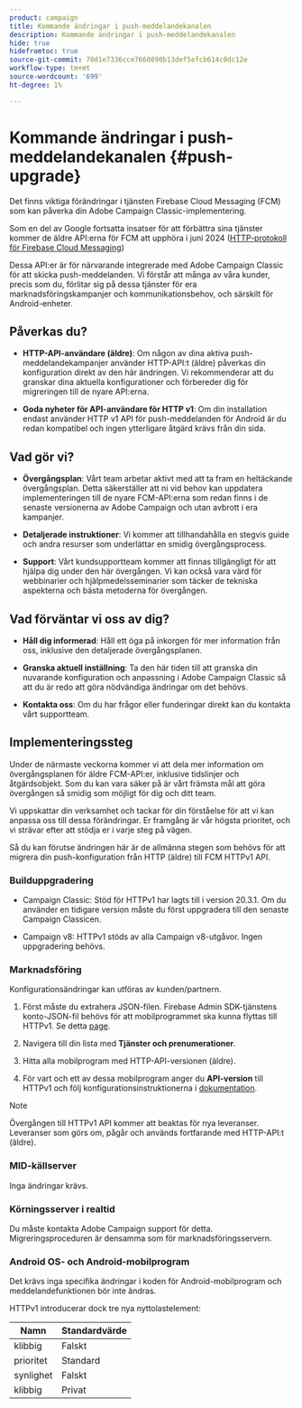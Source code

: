 ```yaml
---
product: campaign
title: Kommande ändringar i push-meddelandekanalen
description: Kommande ändringar i push-meddelandekanalen
hide: true
hidefromtoc: true
source-git-commit: 70d1e7336cce7660890b13def5efcb614c0dc12e
workflow-type: tm+mt
source-wordcount: '699'
ht-degree: 1%

---
```


# Kommande ändringar i push-meddelandekanalen {#push-upgrade}

Det finns viktiga förändringar i tjänsten Firebase Cloud Messaging (FCM) som kan påverka din Adobe Campaign Classic-implementering.

Som en del av Google fortsatta insatser för att förbättra sina tjänster kommer de äldre API:erna för FCM att upphöra i juni 2024 ([HTTP-protokoll för Firebase Cloud Messaging](https://firebase.google.com/docs/cloud-messaging/http-server-ref))

Dessa API:er är för närvarande integrerade med Adobe Campaign Classic för att skicka push-meddelanden. Vi förstår att många av våra kunder, precis som du, förlitar sig på dessa tjänster för era marknadsföringskampanjer och kommunikationsbehov, och särskilt för Android-enheter.

## Påverkas du?

* **HTTP-API-användare (äldre)**: Om någon av dina aktiva push-meddelandekampanjer använder HTTP-API:t (äldre) påverkas din konfiguration direkt av den här ändringen. Vi rekommenderar att du granskar dina aktuella konfigurationer och förbereder dig för migreringen till de nyare API:erna.

* **Goda nyheter för API-användare för HTTP v1**: Om din installation endast använder HTTP v1 API för push-meddelanden för Android är du redan kompatibel och ingen ytterligare åtgärd krävs från din sida.

## Vad gör vi?

* **Övergångsplan**: Vårt team arbetar aktivt med att ta fram en heltäckande övergångsplan. Detta säkerställer att ni vid behov kan uppdatera implementeringen till de nyare FCM-API:erna som redan finns i de senaste versionerna av Adobe Campaign och utan avbrott i era kampanjer.

* **Detaljerade instruktioner**: Vi kommer att tillhandahålla en stegvis guide och andra resurser som underlättar en smidig övergångsprocess.

* **Support**: Vårt kundsupportteam kommer att finnas tillgängligt för att hjälpa dig under den här övergången. Vi kan också vara värd för webbinarier och hjälpmedelsseminarier som täcker de tekniska aspekterna och bästa metoderna för övergången.

## Vad förväntar vi oss av dig?

* **Håll dig informerad**: Håll ett öga på inkorgen för mer information från oss, inklusive den detaljerade övergångsplanen.

* **Granska aktuell inställning**: Ta den här tiden till att granska din nuvarande konfiguration och anpassning i Adobe Campaign Classic så att du är redo att göra nödvändiga ändringar om det behövs.

* **Kontakta oss**: Om du har frågor eller funderingar direkt kan du kontakta vårt supportteam.

## Implementeringssteg

Under de närmaste veckorna kommer vi att dela mer information om övergångsplanen för äldre FCM-API:er, inklusive tidslinjer och åtgärdsobjekt. Som du kan vara säker på är vårt främsta mål att göra övergången så smidig som möjligt för dig och ditt team.

Vi uppskattar din verksamhet och tackar för din förståelse för att vi kan anpassa oss till dessa förändringar. Er framgång är vår högsta prioritet, och vi strävar efter att stödja er i varje steg på vägen.

Så du kan förutse ändringen här är de allmänna stegen som behövs för att migrera din push-konfiguration från HTTP (äldre) till FCM HTTPv1 API.

### Builduppgradering

* Campaign Classic: Stöd för HTTPv1 har lagts till i version 20.3.1. Om du använder en tidigare version måste du först uppgradera till den senaste Campaign Classicen.

* Campaign v8: HTTPv1 stöds av alla Campaign v8-utgåvor. Ingen uppgradering behövs.

### Marknadsföring

Konfigurationsändringar kan utföras av kunden/partnern.

1. Först måste du extrahera JSON-filen. Firebase Admin SDK-tjänstens konto-JSON-fil behövs för att mobilprogrammet ska kunna flyttas till HTTPv1. Se detta [page](https://firebase.google.com/docs/admin/setup#initialize-sdk).

1. Navigera till din lista med **Tjänster och prenumerationer**.

1. Hitta alla mobilprogram med HTTP-API-versionen (äldre).

1. För vart och ett av dessa mobilprogram anger du **API-version** till HTTPv1 och följ konfigurationsinstruktionerna i [dokumentation](https://experienceleague.adobe.com/docs/campaign-classic/using/sending-messages/sending-push-notifications/configure-the-mobile-app/configuring-the-mobile-application-android.html).

>[!NOTE]
>
>Övergången till HTTPv1 API kommer att beaktas för nya leveranser. Leveranser som görs om, pågår och används fortfarande med HTTP-API:t (äldre).

### MID-källserver

Inga ändringar krävs.

### Körningsserver i realtid

Du måste kontakta Adobe Campaign support för detta. Migreringsproceduren är densamma som för marknadsföringsservern.

### Android OS- och Android-mobilprogram

Det krävs inga specifika ändringar i koden för Android-mobilprogram och meddelandefunktionen bör inte ändras.

HTTPv1 introducerar dock tre nya nyttolastelement:

| Namn | Standardvärde |
|---|---|
| klibbig | Falskt |
| prioritet | Standard |
| synlighet | Falskt |
| klibbig | Privat |
